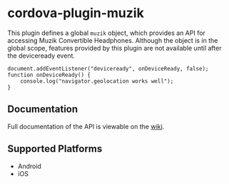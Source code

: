 # cordova-plugin-muzik

This plugin defines a global `muzik` object, which provides an API for accessing Muzik Convertible Headphones. Although the object is in the global scope, features provided by this plugin are not available until after the deviceready event.

```
document.addEventListener("deviceready", onDeviceReady, false);
function onDeviceReady() {
    console.log("navigator.geolocation works well");
}
```

## Documentation

Full documentation of the API is viewable on the [wiki](https://github.com/MuzikLLC/cordova-plugin-muzik/wiki).

## Supported Platforms

* Android
* iOS
